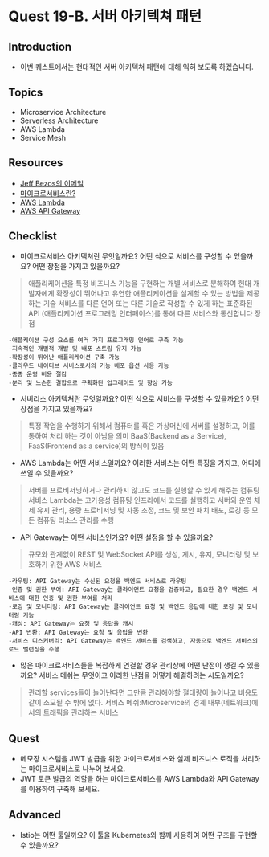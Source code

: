 # Quest 19-B. 서버 아키텍쳐 패턴

## Introduction
* 이번 퀘스트에서는 현대적인 서버 아키텍쳐 패턴에 대해 익혀 보도록 하겠습니다.

## Topics
* Microservice Architecture
* Serverless Architecture
* AWS Lambda
* Service Mesh

## Resources
* [Jeff Bezos의 이메일](https://news.hada.io/topic?id=638)
* [마이크로서비스란?](https://www.redhat.com/ko/topics/microservices/what-are-microservices)
* [AWS Lambda](https://docs.aws.amazon.com/ko_kr/lambda/latest/dg/welcome.html)
* [AWS API Gateway](https://docs.aws.amazon.com/ko_kr/apigateway/latest/developerguide/welcome.html)

## Checklist
* 마이크로서비스 아키텍쳐란 무엇일까요? 어떤 식으로 서비스를 구성할 수 있을까요? 어떤 장점을 가지고 있을까요?
>애플리케이션을 특정 비즈니스 기능을 구현하는 개별 서비스로 분해하여 현대 개발자에게 확장성이 뛰어나고 유연한 애플리케이션을 설계할 수 있는 방법을 제공하는 기술
>서비스를 다른 언어 또는 다른 기술로 작성할 수 있게 하는 표준화된 API (애플리케이션 프로그래밍 인터페이스)를 통해 다른 서비스와 통신합니다
>장점
```
-애플케이션 구성 요소를 여러 가지 프로그래밍 언어로 구축 가능
-지속적인 개별적 개발 및 배포 스트림 유지 가능
-확장성이 뛰어난 애플리케이션 구축 가능
-클라우드 네이티브 서비스로서의 기능 배포 옵션 사용 가능
-종종 운영 비용 절감
-분리 및 느슨한 결합으로 구획화된 업그레이드 및 향상 가능
```
* 서버리스 아키텍쳐란 무엇일까요? 어떤 식으로 서비스를 구성할 수 있을까요? 어떤 장점을 가지고 있을까요?
>특정 작업을 수행하기 위해서 컴퓨터를 혹은 가상머신에 서버를 설정하고, 이를 통하여 처리 하는 것이 아님을 의미
>BaaS(Backend as a Service), FaaS(Frontend as a service)의 방식이 있음
* AWS Lambda는 어떤 서비스일까요? 이러한 서비스는 어떤 특징을 가지고, 어디에 쓰일 수 있을까요?
>서버를 프로비저닝하거나 관리하지 않고도 코드를 실행할 수 있게 해주는 컴퓨팅 서비스
>Lambda는 고가용성 컴퓨팅 인프라에서 코드를 실행하고 서버와 운영 체제 유지 관리, 용량 프로비저닝 및 자동 조정, 코드 및 보안 패치 배포, 로깅 등 모든 컴퓨팅 리소스 관리를 수행
* API Gateway는 어떤 서비스인가요? 어떤 설정을 할 수 있을까요?
>규모와 관계없이 REST 및 WebSocket API를 생성, 게시, 유지, 모니터링 및 보호하기 위한 AWS 서비스
```
-라우팅: API Gateway는 수신된 요청을 백엔드 서비스로 라우팅
-인증 및 권한 부여: API Gateway는 클라이언트 요청을 검증하고, 필요한 경우 백엔드 서비스에 대한 인증 및 권한 부여를 처리
-로깅 및 모니터링: API Gateway는 클라이언트 요청 및 백엔드 응답에 대한 로깅 및 모니터링 기능
-캐싱: API Gateway는 요청 및 응답을 캐시
-API 변환: API Gateway는 요청 및 응답을 변환
-서비스 디스커버리: API Gateway는 백엔드 서비스를 검색하고, 자동으로 백엔드 서비스의 로드 밸런싱을 수행
```
* 많은 마이크로서비스들을 복잡하게 연결할 경우 관리상에 어떤 난점이 생길 수 있을까요? 서비스 메쉬는 무엇이고 이러한 난점을 어떻게 해결하려는 시도일까요?
>관리할 services들이 늘어난다면 그만큼 관리해야할 절대량이 늘어나고 비용도 같이 소모될 수 밖에 없다.
>서비스 메쉬:Microservice의 경계 내부(네트워크)에서의 트래픽을 관리하는 서비스

## Quest
* 메모장 시스템을 JWT 발급을 위한 마이크로서비스와 실제 비즈니스 로직을 처리하는 마이크로서비스로 나누어 보세요.
* JWT 토큰 발급의 역할을 하는 마이크로서비스를 AWS Lambda와 API Gateway를 이용하여 구축해 보세요.

## Advanced
* Istio는 어떤 툴일까요? 이 툴을 Kubernetes와 함께 사용하여 어떤 구조를 구현할 수 있을까요?
